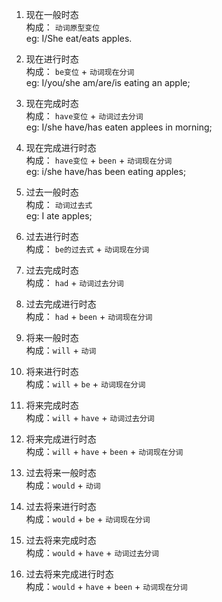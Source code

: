 1. 现在一般时态  
  构成： `动词原型变位`   
  eg: I/She eat/eats apples.

2. 现在进行时态  
  构成： `be变位` + `动词现在分词`  
  eg: I/you/she am/are/is eating an apple;  

3. 现在完成时态  
  构成： `have变位` + `动词过去分词`  
  eg: I/she have/has eaten applees in morning;

4. 现在完成进行时态  
  构成： `have变位` + `been` + `动词现在分词`  
  eg: i/she have/has been eating apples;  

5. 过去一般时态  
  构成： `动词过去式`  
  eg: I ate apples;

6. 过去进行时态  
  构成： `be的过去式` + `动词现在分词`  

7. 过去完成时态  
  构成： `had` + `动词过去分词`  

8. 过去完成进行时态  
  构成： `had` + `been` + `动词现在分词`  

9. 将来一般时态  
  构成：`will` + `动词`  

10. 将来进行时态  
  构成：`will` + `be` +  `动词现在分词`  

11. 将来完成时态  
  构成：`will` + `have` + `动词过去分词`  

12. 将来完成进行时态  
  构成：`will` + `have` + `been` +  `动词现在分词`  
  
13. 过去将来一般时态  
  构成：`would` + `动词`  
 
14. 过去将来进行时态  
  构成：`would` + `be` + `动词现在分词`  

15. 过去将来完成时态  
  构成：`would` + `have` + `动词过去分词`  

16. 过去将来完成进行时态  
  构成：`would` + `have` + `been` + `动词现在分词`  
